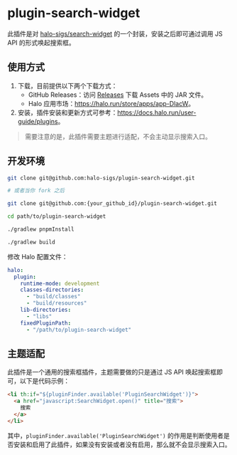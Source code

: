 # plugin-search-widget

此插件是对 [halo-sigs/search-widget](https://github.com/halo-sigs/search-widget) 的一个封装，安装之后即可通过调用 JS API 的形式唤起搜索框。

## 使用方式

1. 下载，目前提供以下两个下载方式：
    - GitHub Releases：访问 [Releases](https://github.com/halo-sigs/plugin-search-widget/releases) 下载 Assets 中的 JAR 文件。
    - Halo 应用市场：<https://halo.run/store/apps/app-DlacW>。
2. 安装，插件安装和更新方式可参考：<https://docs.halo.run/user-guide/plugins>。

> 需要注意的是，此插件需要主题进行适配，不会主动显示搜索入口。

## 开发环境

```bash
git clone git@github.com:halo-sigs/plugin-search-widget.git

# 或者当你 fork 之后

git clone git@github.com:{your_github_id}/plugin-search-widget.git
```

```bash
cd path/to/plugin-search-widget
```

```bash
./gradlew pnpmInstall

./gradlew build
```

修改 Halo 配置文件：

```yaml
halo:
  plugin:
    runtime-mode: development
    classes-directories:
      - "build/classes"
      - "build/resources"
    lib-directories:
      - "libs"
    fixedPluginPath:
      - "/path/to/plugin-search-widget"
```

## 主题适配

此插件是一个通用的搜索框插件，主题需要做的只是通过 JS API 唤起搜索框即可，以下是代码示例：

```html
<li th:if="${pluginFinder.available('PluginSearchWidget')}">
  <a href="javascript:SearchWidget.open()" title="搜索">
    搜索
  </a>
</li>
```

其中，`pluginFinder.available('PluginSearchWidget')` 的作用是判断使用者是否安装和启用了此插件，如果没有安装或者没有启用，那么就不会显示搜索入口。
